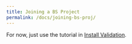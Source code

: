 ```yaml
---
title: Joining a BS Project
permalink: /docs/joining-bs-proj/
---
```


For now, just use the tutorial in [Install Validation](/docs/install-validation).